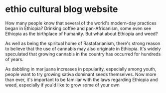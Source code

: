 # ethio cultural blog website

How many people know that several of the world's modern-day practices began in Ethiopia? Drinking coffee and pan-Africanism, some even see Ethiopia as the birthplace of humanity. But what about Ethiopia and weed?

As well as being the spiritual home of Rastafarianism, there's strong reason to believe that the use of cannabis may also originate in Ethiopia. It's widely speculated that growing cannabis in the country has occurred for hundreds of years.

As dabbling in marijuana increases in popularity, especially among youth, people want to try growing sativa dominant seeds themselves. Now more than ever, it's important to be familiar with the laws regarding Ethiopia and weed, especially if you'd like to grow some of your own

